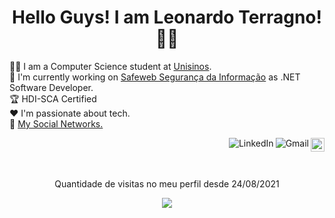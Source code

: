<h1 align="center">Hello Guys! I am Leonardo Terragno!👨‍💻</h1>


👨‍🎓 I am a Computer Science student at <a href="http://www.unisinos.br/">Unisinos</a>.
<br />
:department_store: I'm currently working on <a href="https://safeweb.com.br/">Safeweb Segurança da Informação</a> as .NET Software Developer.
<br />
🏆 HDI-SCA Certified
<br />
:heart: I'm passionate about tech.
<br />
:link: <a href="https://linktr.ee/leobilha">My Social Networks.</a>

<a href="https://github.com/leobilha/">
    <img src="https://img.shields.io/github/followers/leobilha?label=follow&style=social" height="22" title="Follow me" align="right" alt="GitHub">
</a>

<a href="mailto:leeobilhaa@gmail.com">
    <img src="https://img.shields.io/badge/-Gmail-c14438?style=flat&logo=Gmail&logoColor=white" title="Send me an email" align="right" alt="Gmail">
</a>

<a href="https://www.linkedin.com/in/leonardo-bilha-terragno-614943124/">
    <img src="https://img.shields.io/badge/-LinkedIn-blue?style=flat&logo=Linkedin&logoColor=white" title="My Social Network" align="right" alt="LinkedIn">
</a>
<br />
<br />
<br />
<p align="center"> Quantidade  de visitas no meu perfil desde 24/08/2021  </p>
<p align="center">   <img alingn="center" src="https://profile-counter.glitch.me/leobilha/count.svg" /></p>
